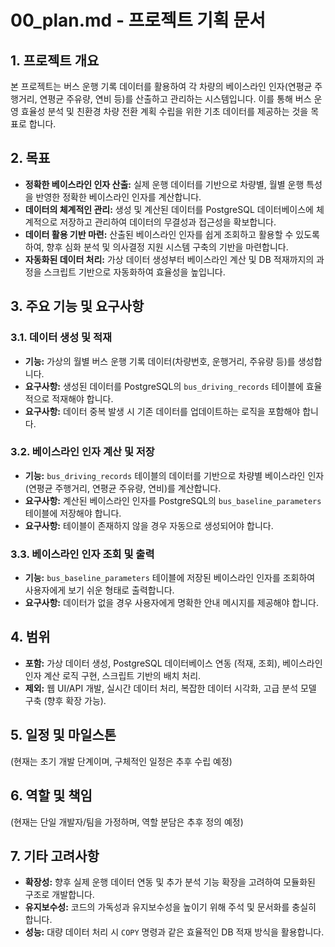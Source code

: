 # 00_plan.md - 프로젝트 기획 문서

## 1. 프로젝트 개요

본 프로젝트는 버스 운행 기록 데이터를 활용하여 각 차량의 베이스라인 인자(연평균 주행거리, 연평균 주유량, 연비 등)를 산출하고 관리하는 시스템입니다. 이를 통해 버스 운영 효율성 분석 및 친환경 차량 전환 계획 수립을 위한 기초 데이터를 제공하는 것을 목표로 합니다.

## 2. 목표

*   **정확한 베이스라인 인자 산출:** 실제 운행 데이터를 기반으로 차량별, 월별 운행 특성을 반영한 정확한 베이스라인 인자를 계산합니다.
*   **데이터의 체계적인 관리:** 생성 및 계산된 데이터를 PostgreSQL 데이터베이스에 체계적으로 저장하고 관리하여 데이터의 무결성과 접근성을 확보합니다.
*   **데이터 활용 기반 마련:** 산출된 베이스라인 인자를 쉽게 조회하고 활용할 수 있도록 하여, 향후 심화 분석 및 의사결정 지원 시스템 구축의 기반을 마련합니다.
*   **자동화된 데이터 처리:** 가상 데이터 생성부터 베이스라인 계산 및 DB 적재까지의 과정을 스크립트 기반으로 자동화하여 효율성을 높입니다.

## 3. 주요 기능 및 요구사항

### 3.1. 데이터 생성 및 적재
*   **기능:** 가상의 월별 버스 운행 기록 데이터(차량번호, 운행거리, 주유량 등)를 생성합니다.
*   **요구사항:** 생성된 데이터를 PostgreSQL의 `bus_driving_records` 테이블에 효율적으로 적재해야 합니다.
*   **요구사항:** 데이터 중복 발생 시 기존 데이터를 업데이트하는 로직을 포함해야 합니다.

### 3.2. 베이스라인 인자 계산 및 저장
*   **기능:** `bus_driving_records` 테이블의 데이터를 기반으로 차량별 베이스라인 인자(연평균 주행거리, 연평균 주유량, 연비)를 계산합니다.
*   **요구사항:** 계산된 베이스라인 인자를 PostgreSQL의 `bus_baseline_parameters` 테이블에 저장해야 합니다.
*   **요구사항:** 테이블이 존재하지 않을 경우 자동으로 생성되어야 합니다.

### 3.3. 베이스라인 인자 조회 및 출력
*   **기능:** `bus_baseline_parameters` 테이블에 저장된 베이스라인 인자를 조회하여 사용자에게 보기 쉬운 형태로 출력합니다.
*   **요구사항:** 데이터가 없을 경우 사용자에게 명확한 안내 메시지를 제공해야 합니다.

## 4. 범위

*   **포함:** 가상 데이터 생성, PostgreSQL 데이터베이스 연동 (적재, 조회), 베이스라인 인자 계산 로직 구현, 스크립트 기반의 배치 처리.
*   **제외:** 웹 UI/API 개발, 실시간 데이터 처리, 복잡한 데이터 시각화, 고급 분석 모델 구축 (향후 확장 가능).

## 5. 일정 및 마일스톤

(현재는 초기 개발 단계이며, 구체적인 일정은 추후 수립 예정)

## 6. 역할 및 책임

(현재는 단일 개발자/팀을 가정하며, 역할 분담은 추후 정의 예정)

## 7. 기타 고려사항

*   **확장성:** 향후 실제 운행 데이터 연동 및 추가 분석 기능 확장을 고려하여 모듈화된 구조로 개발합니다.
*   **유지보수성:** 코드의 가독성과 유지보수성을 높이기 위해 주석 및 문서화를 충실히 합니다.
*   **성능:** 대량 데이터 처리 시 `COPY` 명령과 같은 효율적인 DB 적재 방식을 활용합니다.